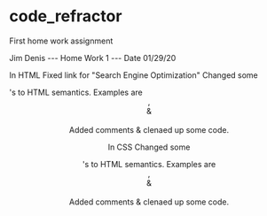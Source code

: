 # code_refractor
First home work assignment

Jim Denis --- Home Work 1 --- Date 01/29/20 

In HTML
Fixed link for "Search Engine Optimization"
Changed some <div>'s to HTML semantics. Examples are <header>, <aside> & <footer>   
Added comments & clenaed up some code.

In CSS
Changed some <div>'s to HTML semantics. Examples are <header>, <aside> & <footer>   
Added comments & clenaed up some code.
